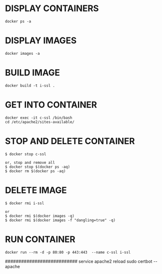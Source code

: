 
# DISPLAY CONTAINERS
    docker ps -a

# DISPLAY IMAGES
    docker images -a

# BUILD IMAGE
    docker build -t i-ssl .

    
# GET INTO CONTAINER
    docker exec -it c-ssl /bin/bash
    cd /etc/apache2/sites-available/
    
# STOP AND DELETE CONTAINER
    $ docker stop c-ssl

    or, stop and remove all 
    $ docker stop $(docker ps -aq)
    $ docker rm $(docker ps -aq)

# DELETE IMAGE
    $ docker rmi i-ssl

    or
    $ docker rmi $(docker images -q)
    $ docker rmi $(docker images -f "dangling=true" -q)

# RUN CONTAINER
    docker run --rm -d -p 80:80 -p 443:443  --name c-ssl i-ssl
    
###########################
    service apache2 reload
    sudo certbot --apache
